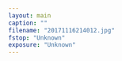 ```yaml
---
layout: main
caption: ""
filename: "20171116214012.jpg"
fstop: "Unknown"
exposure: "Unknown"
---
```

